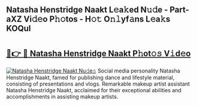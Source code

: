 ## Natasha Henstridge Naakt L𝚎a𝚔ed N𝚞𝚍e - Part-aXZ Vi𝚍𝚎o P𝚑𝚘tos - H𝚘𝚝 O𝚗𝚕yf𝚊ns L𝚎a𝚔s KOQul

# <h2><a href="http://kf03ej.oniu.top/?m=Natasha+Henstridge+Naakt">🔗👉 🔴 Natasha Henstridge Naakt P𝚑ot𝚘𝚜 V𝚒d𝚎o</a></h2>

[![Natasha Henstridge Naakt Nu𝚍e𝚜](https://i.imgur.com/0qMVB7G.gif)](http://kf03ej.oniu.top/?m=Natasha+Henstridge+Naakt)
Social media personality Natasha Henstridge Naakt, famed for publishing dance and lifestyle material, consisting of presentations and vlogs. Remarkable makeup artist assistant Natasha Henstridge Naakt, acclaimed for their exceptional abilities and accomplishments in assisting makeup artists.  

